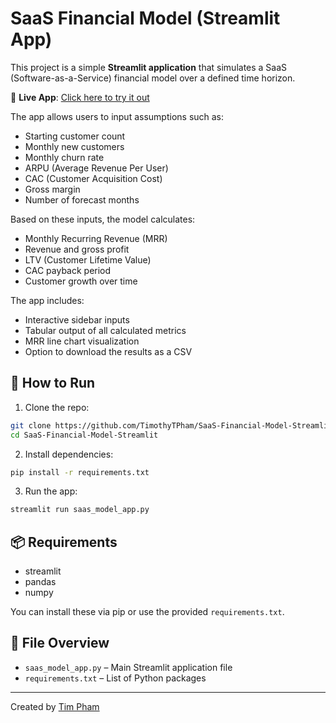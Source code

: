 # SaaS Financial Model (Streamlit App)

This project is a simple **Streamlit application** that simulates a SaaS (Software-as-a-Service) financial model over a defined time horizon.

🔗 **Live App**: [Click here to try it out](https://saas-financial-model-app-9zu5uw8menbg3lydju3xs7.streamlit.app/)

The app allows users to input assumptions such as:
- Starting customer count
- Monthly new customers
- Monthly churn rate
- ARPU (Average Revenue Per User)
- CAC (Customer Acquisition Cost)
- Gross margin
- Number of forecast months

Based on these inputs, the model calculates:
- Monthly Recurring Revenue (MRR)
- Revenue and gross profit
- LTV (Customer Lifetime Value)
- CAC payback period
- Customer growth over time

The app includes:
- Interactive sidebar inputs
- Tabular output of all calculated metrics
- MRR line chart visualization
- Option to download the results as a CSV

## 🚀 How to Run

1. Clone the repo:
```bash
git clone https://github.com/TimothyTPham/SaaS-Financial-Model-Streamlit.git
cd SaaS-Financial-Model-Streamlit
```

2. Install dependencies:
```bash
pip install -r requirements.txt
```

3. Run the app:
```bash
streamlit run saas_model_app.py
```

## 📦 Requirements
- streamlit
- pandas
- numpy

You can install these via pip or use the provided `requirements.txt`.

## 📄 File Overview
- `saas_model_app.py` – Main Streamlit application file
- `requirements.txt` – List of Python packages

---

Created by [Tim Pham](https://github.com/TimothyTPham)
